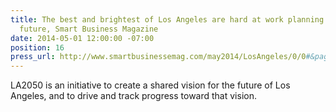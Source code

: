 ```yaml
---
title: The best and brightest of Los Angeles are hard at work planning the city's
  future, Smart Business Magazine
date: 2014-05-01 12:00:00 -07:00
position: 16
press_url: http://www.smartbusinessemag.com/may2014/LosAngeles/0/0#&pageSet=7&contentItem=0
---
```


LA2050 is an initiative to create a shared vision for the future of Los Angeles, and to drive and track progress toward that vision.

